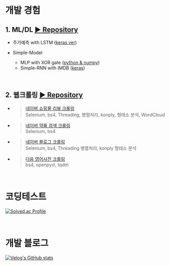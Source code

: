 # 개발 경험

## 1. ML/DL  [▶ Repository](https://github.com/Xenrose/my_project)
   * 주가예측 with LSTM ([keras ver](https://github.com/Xenrose/my_project/tree/main/LSTM_stock_price_prediction/keras))  
     
   *  Simple-Model  
      * MLP with XOR gate ([python & numpy](https://github.com/Xenrose/my_project/blob/main/Simple-model/MLP_XOR/XOR_gate_python.ipynb))
      * Simple-RNN with IMDB ([keras](https://github.com/Xenrose/my_project/tree/main/Simple-model/RNN))
      
<br>

## 2. 웹크롤링 [▶ Repository](https://github.com/Xenrose/web-crawling)
   * > [네이버 쇼핑몰 리뷰 크롤링](https://github.com/Xenrose/web-crawling/tree/main/naver_shopping_review)  
     > Selenium, bs4, Threading, 병렬처리, konply, 형태소 분석, WordCloud
   * >[네이버 약품 검색 크롤링](https://github.com/Xenrose/web-crawling/tree/main/naver_pill_crawling)  
     > Selenium, bs4
   * >[네이버 블로그 크롤링](https://github.com/Xenrose/web-crawling/tree/main/naver_blog_crawler)  
     > Selenium, bs4, Threading 병렬처리, konply 형태소 분석
   * >[다음 영어사전 크롤링](https://github.com/Xenrose/web-crawling/tree/main/phonetic_alphabet)  
     > bs4, openpyxl, tqdm

<br>





# 코딩테스트
[![Solved.ac Profile](http://mazassumnida.wtf/api/v2/generate_badge?boj=penrose)](https://solved.ac/penrose/)

<br>

# 개발 블로그
[![Velog's GitHub stats](https://velog-readme-stats.vercel.app/api?name=xenrose)](https://velog.io/@xenrose)

